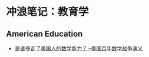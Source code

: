 # 冲浪笔记：教育学

## American Education

- [是谁夺走了美国人的数学能力？ –美国百年数学战争演义][a1]

  [a1]: https://ivyleaguecenter.org/2019/12/01/
